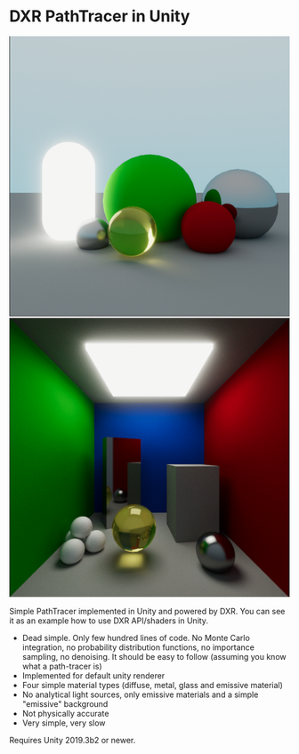# DXR PathTracer in Unity
![Alt text](DXR1.png?raw=true "Preview 1")
![Alt text](DXR2.png?raw=true "Preview 2")

Simple PathTracer implemented in Unity and powered by DXR. You can see it as an example how to use DXR API/shaders in Unity.
* Dead simple. Only few hundred lines of code. No Monte Carlo integration, no probability distribution functions, no importance sampling, no denoising. It should be easy to follow (assuming you know what a path-tracer is)
* Implemented for default unity renderer
* Four simple material types (diffuse, metal, glass and emissive material)
* No analytical light sources, only emissive materials and a simple "emissive" background
* Not physically accurate
* Very simple, very slow

Requires Unity 2019.3b2 or newer.
